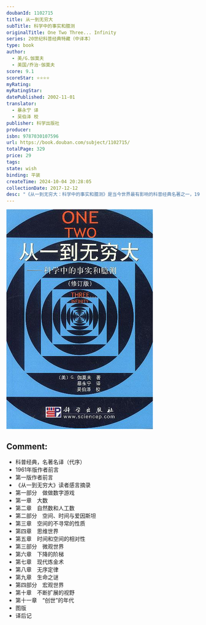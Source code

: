 ```yaml
---
doubanId: 1102715
title: 从一到无穷大
subTitle: 科学中的事实和臆测
originalTitle: One Two Three... Infinity
series: 20世纪科普经典特藏（中译本）
type: book
author: 
  - 美/G.伽莫夫
  - 美国/乔治·伽莫夫
score: 9.1
scoreStar: ⭐⭐⭐⭐
myRating: 
myRatingStar: 
datePublished: 2002-11-01
translator: 
  - 暴永宁 译
  - 吴伯泽 校
publisher: 科学出版社
producer: 
isbn: 9787030107596
url: https://book.douban.com/subject/1102715/
totalPage: 329
price: 29
tags: 
state: wish
binding: 平装
createTime: 2024-10-04 20:28:05
collectionDate: 2017-12-12
desc: "《从一到无穷大：科学中的事实和臆测》是当今世界最有影响的科普经典名著之一，1970年代末由科学出版社引进出版后，曾在国内引起很大反响，直接影响了众多的科普工作者。作品以生动的语言介绍了20世纪以来科学中的一些重大进展。先漫谈一些基本的数学知识，然后用一些有趣的比喻，阐述了爱因斯坦的相对论和四维时空结构，并讨论了人类在认识微观世界（如基本粒子、基因）和宏观世界（如太阳系、星系等）方面的成就。乔治·伽莫夫（1904-1968, George Gamow）世界著名物理学家和天文学家。伽莫夫1904年生于俄国敖德萨市。1928年获苏联列宁格勒大学物理学博士学位。先后在丹麦哥本哈根大学和英国剑桥大学（师从物理学家玻尔和卢瑟福），以及列宁格勒大学、巴黎居里研究所、密执安大学、华盛顿大学、加利福尼亚大学伯克利分校、科罗拉多大学从事研究和教学工作。1968年在美国科罗拉多州的博尔德逝世。伽莫夫兴趣广泛，曾在核物理研究中取得出色成绩，并与勒梅特一起最早提出了天体物理学的“大爆炸”理论，还首先提出了生物学的“遗传密码”理论。他也是一位杰出的科普作家，正式出版25部著作，其中18部是科普作品。"
---
```


![image](99.Attachments/Files/s1086408.jpg)

Comment: 
---



  - 科普经典，名著名译（代序）
  - 1961年版作者前言
  - 第一版作者前言
  - 《从一到无穷大》读者感言摘录
  - 第一部分　做做数字游戏
  - 第一章　大数
  - 第二章　自然数和人工数
  - 第二部分　空间、时间与爱因斯坦
  - 第三章　空间的不寻常的性质
  - 第四章　思维世界
  - 第五章　时间和空间的相对性
  - 第三部分　微观世界
  - 第六章　下降的阶梯
  - 第七章　现代炼金术
  - 第八章　无序定律
  - 第九章　生命之谜
  - 第四部分　宏观世界
  - 第十章　不断扩展的视野
  - 第十一章　“创世”的年代
  - 图版
  - 译后记
